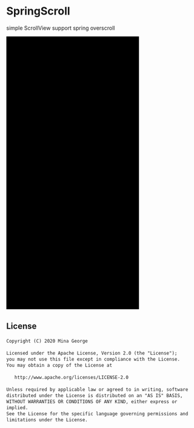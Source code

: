 # SpringScroll
simple ScrollView support spring overscroll

<img alt="SpringScroll" width="350" height="720" src="gif/aafmm-46rgs.gif" />

## License
    Copyright (C) 2020 Mina George

    Licensed under the Apache License, Version 2.0 (the "License");
    you may not use this file except in compliance with the License.
    You may obtain a copy of the License at

       http://www.apache.org/licenses/LICENSE-2.0

    Unless required by applicable law or agreed to in writing, software
    distributed under the License is distributed on an "AS IS" BASIS,
    WITHOUT WARRANTIES OR CONDITIONS OF ANY KIND, either express or implied.
    See the License for the specific language governing permissions and
    limitations under the License.
